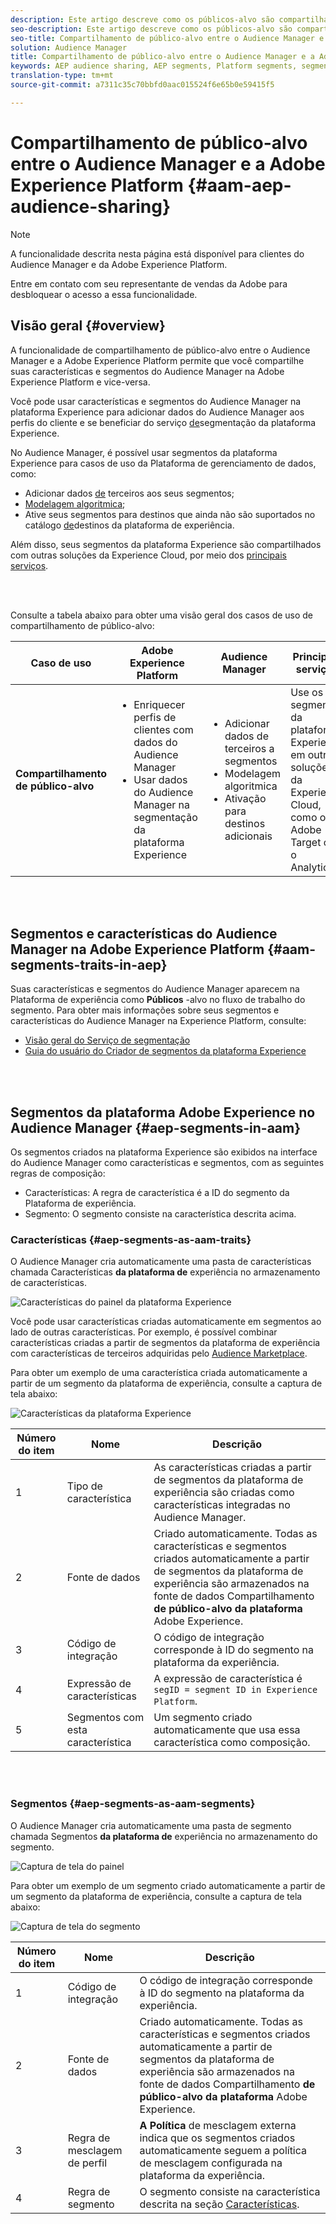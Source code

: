 ```yaml
---
description: Este artigo descreve como os públicos-alvo são compartilhados entre o Audience Manager e a Adobe Experience Platform.
seo-description: Este artigo descreve como os públicos-alvo são compartilhados entre o Audience Manager e a Adobe Experience Platform.
seo-title: Compartilhamento de público-alvo entre o Audience Manager e a Adobe Experience Platform
solution: Audience Manager
title: Compartilhamento de público-alvo entre o Audience Manager e a Adobe Experience Platform
keywords: AEP audience sharing, AEP segments, Platform segments, segment sharing, audience sharing, share segments
translation-type: tm+mt
source-git-commit: a7311c35c70bbfd0aac015524f6e65b0e59415f5

---
```



# Compartilhamento de público-alvo entre o Audience Manager e a Adobe Experience Platform {#aam-aep-audience-sharing}

>[!NOTE]
>
> A funcionalidade descrita nesta página está disponível para clientes do Audience Manager e da Adobe Experience Platform.
>
> Entre em contato com seu representante de vendas da Adobe para desbloquear o acesso a essa funcionalidade.

## Visão geral {#overview}

A funcionalidade de compartilhamento de público-alvo entre o Audience Manager e a Adobe Experience Platform permite que você compartilhe suas características e segmentos do Audience Manager na Adobe Experience Platform e vice-versa.

Você pode usar características e segmentos do Audience Manager na plataforma Experience para adicionar dados do Audience Manager aos perfis do cliente e se beneficiar do serviço [de](https://www.adobe.io/apis/experienceplatform/home/profile-identity-segmentation/profile-identity-segmentation-services.html#!api-specification/markdown/narrative/technical_overview/segmentation/segmentation-overview.md)segmentação da plataforma Experience.

No Audience Manager, é possível usar segmentos da plataforma Experience para casos de uso da Plataforma de gerenciamento de dados, como:
* Adicionar dados [de](/help/using/overview/data-types-collected.md#third-party-data) terceiros aos seus segmentos;
* [Modelagem algoritmica](/help/using/features/algorithmic-models/understanding-models.md);
* Ative seus segmentos para destinos que ainda não são suportados no catálogo [de](https://docs.adobe.com/content/help/en/experience-platform/rtcdp/destinations/destinations-cat/destinations-catalog.html)destinos da plataforma de experiência.

Além disso, seus segmentos da plataforma Experience são compartilhados com outras soluções da Experience Cloud, por meio dos [principais serviços](https://docs.adobe.com/content/help/en/core-services/interface/experience-cloud.html).

<br> 

Consulte a tabela abaixo para obter uma visão geral dos casos de uso de compartilhamento de público-alvo:

| **Caso de uso** | **Adobe Experience Platform** | **Audience Manager** | **Principais serviços** |
---------|----------|---------|---------
| **Compartilhamento de público-alvo** | <ul><li>Enriquecer perfis de clientes com dados do Audience Manager</li><li>Usar dados do Audience Manager na segmentação da plataforma Experience</li></ul> | <ul><li>Adicionar dados de terceiros a segmentos</li><li>Modelagem algoritmica</li><li>Ativação para destinos adicionais</li></ul> | Use os segmentos da plataforma Experience em outras soluções da Experience Cloud, como o Adobe Target ou o Analytics. |

<br> 

## Segmentos e características do Audience Manager na Adobe Experience Platform {#aam-segments-traits-in-aep}

Suas características e segmentos do Audience Manager aparecem na Plataforma de experiência como **Públicos** -alvo no fluxo de trabalho do segmento. Para obter mais informações sobre seus segmentos e características do Audience Manager na Experience Platform, consulte:

* [Visão geral do Serviço de segmentação](https://www.adobe.io/apis/experienceplatform/home/profile-identity-segmentation/profile-identity-segmentation-services.html#!api-specification/markdown/narrative/technical_overview/segmentation/segmentation-overview.md)
* [Guia do usuário do Criador de segmentos da plataforma Experience](https://www.adobe.io/apis/experienceplatform/home/profile-identity-segmentation/profile-identity-segmentation-services.html#!api-specification/markdown/narrative/technical_overview/segmentation/segment-builder-guide.md)

<br> 

## Segmentos da plataforma Adobe Experience no Audience Manager {#aep-segments-in-aam}

Os segmentos criados na plataforma Experience são exibidos na interface do Audience Manager como características e segmentos, com as seguintes regras de composição:
* Características: A regra de característica é a ID do segmento da Plataforma de experiência.
* Segmento: O segmento consiste na característica descrita acima.

### Características {#aep-segments-as-aam-traits}

O Audience Manager cria automaticamente uma pasta de características chamada Características **da plataforma de** experiência no armazenamento de características.

![Características do painel da plataforma Experience](/help/using/integration/integration-aep/assets/aep-traits-dashboard.png)

Você pode usar características criadas automaticamente em segmentos ao lado de outras características. Por exemplo, é possível combinar características criadas a partir de segmentos da plataforma de experiência com características de terceiros adquiridas pelo [Audience Marketplace](/help/using/features/audience-marketplace/audience-marketplace.md).

Para obter um exemplo de uma característica criada automaticamente a partir de um segmento da plataforma de experiência, consulte a captura de tela abaixo:

![Características da plataforma Experience](/help/using/integration/integration-aep/assets/aep-trait.png)


| Número do item | Nome | Descrição |
---------|----------|---------
| 1 | Tipo de característica | As características criadas a partir de segmentos da plataforma de experiência são criadas como características integradas no Audience Manager. |
| 2 | Fonte de dados | Criado automaticamente. Todas as características e segmentos criados automaticamente a partir de segmentos da plataforma de experiência são armazenados na fonte de dados Compartilhamento **de público-alvo da plataforma** Adobe Experience. |
| 3 | Código de integração | O código de integração corresponde à ID do segmento na plataforma da experiência. |
| 4 | Expressão de características | A expressão de característica é `segID = segment ID in Experience Platform`. |
| 5 | Segmentos com esta característica | Um segmento criado automaticamente que usa essa característica como composição. |

<br> 

### Segmentos {#aep-segments-as-aam-segments}

O Audience Manager cria automaticamente uma pasta de segmento chamada Segmentos **da plataforma de** experiência no armazenamento do segmento.

![Captura de tela do painel](/help/using/integration/integration-aep/assets/aep-segments-dashboard.png)

Para obter um exemplo de um segmento criado automaticamente a partir de um segmento da plataforma de experiência, consulte a captura de tela abaixo:

![Captura de tela do segmento](/help/using/integration/integration-aep/assets/aep-segment.png)

| Número do item | Nome | Descrição |
---------|----------|---------
| 1 | Código de integração | O código de integração corresponde à ID do segmento na plataforma da experiência. |
| 2 | Fonte de dados | Criado automaticamente. Todas as características e segmentos criados automaticamente a partir de segmentos da plataforma de experiência são armazenados na fonte de dados Compartilhamento **de público-alvo da plataforma** Adobe Experience. |
| 3 | Regra de mesclagem de perfil | **A Política** de mesclagem externa indica que os segmentos criados automaticamente seguem a política de mesclagem configurada na plataforma da experiência. |
| 4 | Regra de segmento | O segmento consiste na característica descrita na seção [Características](#aep-segments-as-aam-traits). |
